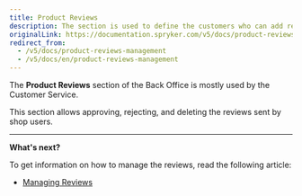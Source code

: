```yaml
---
title: Product Reviews
description: The section is used to define the customers who can add reviews and ratings to products, as well as
originalLink: https://documentation.spryker.com/v5/docs/product-reviews-management
redirect_from:
  - /v5/docs/product-reviews-management
  - /v5/docs/en/product-reviews-management
---
```


The **Product Reviews** section of the Back Office is mostly used by the Customer Service. 

This section allows approving, rejecting, and deleting the reviews sent by shop users. 


------

**What's next?**

To get information on how to manage the reviews, read the following article:

* [Managing Reviews](https://documentation.spryker.com/docs/en/managing-product-reviews)
